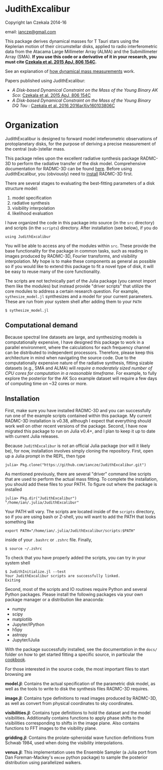 JudithExcalibur
===============

Copyright Ian Czekala 2014-16

email: iancze@gmail.com

This package derives dynamical masses for T Tauri stars using the Keplerian motion of their circumstellar disks, applied to radio interferometric data from the Atacama Large Millimeter Array (ALMA) and the Submillimeter Array (SMA). **If you use this code or a derivative of it in your research, you must cite [Czekala et al. 2015 ApJ, 806 154C](http://adsabs.harvard.edu/abs/2015ApJ...806..154C).**

See an explanation of [how dynamical mass measurements](http://iancze.github.io/dynamical/) work.

Papers published using JudithExcalibur:

* *A Disk-based Dynamical Constraint on the Mass of the Young Binary AK Sco*: [Czekala et al. 2015 ApJ, 806 154C](http://adsabs.harvard.edu/abs/2015ApJ...806..154C)
* *A Disk-based Dynamical Constraint on the Mass of the Young Binary DQ Tau* : [Czekala et al. 2016 2016arXiv160103806C](http://adsabs.harvard.edu/abs/2016arXiv160103806C)

# Organization

JudithExcalibur is designed to forward model inteferometric observations of protoplanetary disks, for the purpose of deriving a precise measurement of the central (sub-)stellar mass.

This package relies upon the excellent radiative synthesis package RADMC-3D to perform the radiative transfer of the disk model. Comprehensive documentation for RADMC-3D can be found [here](http://www.ita.uni-heidelberg.de/~dullemond/software/radmc-3d/). Before using JudithExcalibur, you (obviously) need to [install](http://www.ita.uni-heidelberg.de/~dullemond/software/radmc-3d/) RADMC-3D first.

There are several stages to evaluating the best-fitting parameters of a disk structure model:

1. model specification
2. radiative synthesis
3. visibility interpolation
4. likelihood evaluation

I have organized the code in this package into source (in the `src` directory) and scripts (in the `scripts`) directory. After installation (see below), if you do

    using JudithExcalibur

You will be able to access any of the modules within `src`. These provide the base functionality for the package in common tasks, such as reading in images produced by RADMC-3D, Fourier transforms, and visibility interpolation. My hope is to make these components as general as possible so if you would like to extend this package to fit a novel type of disk, it will be easy to reuse many of the core functionality.

The scripts are not technically part of the Julia package (you cannot import them like the modules) but instead provide "driver scripts" that utilize the core modules to address a certain research question. For example, `sythesize_model.jl` synthesizes and a model for your current parameters. These are run from your system shell after adding them to your `PATH`

    $ sythesize_model.jl

## Computational demand

Because spectral line datasets are large, and synthesizing models is computationally expensive, I have designed this package to work in a parallel environment, where the calculations for each frequency channel can be distributed to independent processors. Therefore, please keep this architecture in mind when navigating the source code. Due to the computationally expensive nature of the radiative synthesis, fitting sizable datasets (e.g., SMA and ALMA) will *require a moderately sized number of CPU cores for computation in a reasonable timeframe*. For example, to fully explore the posterior for the AK Sco example dataset will require a few days of computing time on ~32 cores or more.

## Installation

First, make sure you have installed RADMC-3D and you can successfully run one of the example scripts contained within this package. My current RADMC-3D installation is v0.38, although I expect that everything should work well on other recent versions of the package. Second, I have now migrated this package to run on Julia v0.4+, and I plan to keep it up to date with current Julia releases.

Because `JudithExcalibur` is not an official Julia package (nor will it likely be), for now, installation involves simply cloning the repository. First, open up a Julia prompt in the REPL, then type

    julia> Pkg.clone("https://github.com/iancze/JudithExcalibur.git")

As mentioned previously, there are several "driver" command line scripts that are used to perform the actual mass fitting. To complete the installation, you should add these files to your PATH. To figure out where the package is installed

    julia> Pkg.dir("JudithExcalibur")
    "/home/ian/.julia/JudithExcalibur"

Your PATH will vary. The scripts are located inside of the `scripts` directory, so if you are using bash or Z-shell, you will want to add the PATH that looks something like

    export PATH="/home/ian/.julia/JudithExcalibur/scripts:$PATH"

inside of your `.bashrc` or `.zshrc` file. Finally,

    $ source ~/.zshrc

To check that you have properly added the scripts, you can try in your system shell

    $ JudithInitialize.jl --test
    Your JudithExcalibur scripts are successfully linked.
    Exiting

Second, most of the scripts and IO routines require Python and several Python packages. Please install the following packages via your own package manager or a distribution like anaconda:

* numpy
* scipy
* matplotlib
* Jupyter/IPython
* h5py
* astropy
* Jupyter/IJulia

With the package successfully installed, see the documentation in the `docs/` folder on how to get started fitting a specific source, in particular the [cookbook](docs/cookbook.md).

For those interested in the source code, the most important files to start browsing are

**model.jl**: Contains the actual specification of the parametric disk model, as well as the tools to write to disk the synthesis files RADMC-3D requires.

**image.jl**: Contains type definitions to read images produced by RADMC-3D, as well as convert from physical coordinates to sky coordinates.

**visibilities.jl**: Contains type definitions to hold the dataset and the model visibilities. Additionally contains functions to apply phase shifts to the visibilities corresponding to shifts in the image plane. Also contains functions to FFT images to the visibility plane.

**gridding.jl**: Contains the prolate-spheroidal wave function definitions from Schwab 1984, used when doing the visibility interpolations.

**venus.jl**: This implementation uses the Ensemble Sampler (a Julia port from Dan Foreman-Mackey's `emcee` python package) to sample the posterior distribution using parallelized walkers.
